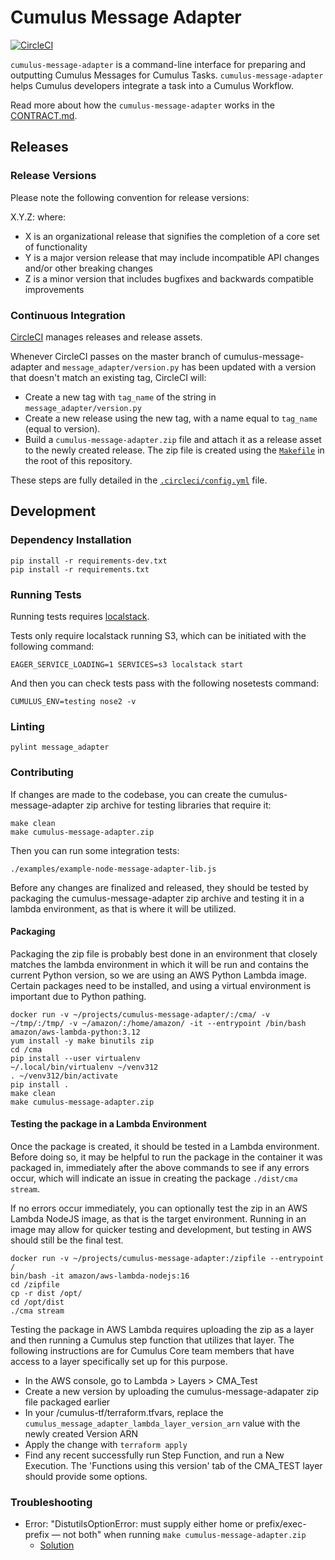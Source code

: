 # Cumulus Message Adapter

[![CircleCI](https://circleci.com/gh/nasa/cumulus-message-adapter.svg?style=svg)](https://circleci.com/gh/nasa/cumulus-message-adapter)

`cumulus-message-adapter` is a command-line interface for preparing and outputting Cumulus Messages for Cumulus Tasks. `cumulus-message-adapter` helps Cumulus developers integrate a task into a Cumulus Workflow.

Read more about how the `cumulus-message-adapter` works in the [CONTRACT.md](./CONTRACT.md).

## Releases

### Release Versions

Please note the following convention for release versions:

X.Y.Z: where:

* X is an organizational release that signifies the completion of a core set of functionality
* Y is a major version release that may include incompatible API changes and/or other breaking changes
* Z is a minor version that includes bugfixes and backwards compatible improvements

### Continuous Integration

[CircleCI](https://circleci.com/gh/nasa/cumulus-message-adapter) manages releases and release assets.

Whenever CircleCI passes on the master branch of cumulus-message-adapter and `message_adapter/version.py` has been updated with a version that doesn't match an existing tag, CircleCI will:

* Create a new tag with `tag_name` of the string in `message_adapter/version.py`
* Create a new release using the new tag, with a name equal to `tag_name` (equal to version).
* Build a `cumulus-message-adapter.zip` file and attach it as a release asset to the newly created release. The zip file is created using the [`Makefile`](./Makefile) in the root of this repository.

These steps are fully detailed in the [`.circleci/config.yml`](./.circleci/config.yml) file.

## Development

### Dependency Installation

```shell
pip install -r requirements-dev.txt
pip install -r requirements.txt
```

### Running Tests

Running tests requires [localstack](https://github.com/localstack/localstack).

Tests only require localstack running S3, which can be initiated with the following command:

```shell
EAGER_SERVICE_LOADING=1 SERVICES=s3 localstack start
```

And then you can check tests pass with the following nosetests command:

```shell
CUMULUS_ENV=testing nose2 -v
```

### Linting

```shell
pylint message_adapter
```

### Contributing

If changes are made to the codebase, you can create the cumulus-message-adapter zip archive for testing libraries that require it:

```shell
make clean
make cumulus-message-adapter.zip
```

Then you can run some integration tests:

```shell
./examples/example-node-message-adapter-lib.js
```

Before any changes are finalized and released, they should be tested by packaging the cumulus-message-adapter zip archive and testing it in a lambda environment, as that is where it will be utilized.

#### Packaging

Packaging the zip file is probably best done in an environment that closely matches the lambda environment in which it will be run and contains the current Python version, so we are using an AWS Python Lambda image. Certain packages need to be installed, and using a virtual environment is important due to Python pathing.

```shell
docker run -v ~/projects/cumulus-message-adapter/:/cma/ -v ~/tmp/:/tmp/ -v ~/amazon/:/home/amazon/ -it --entrypoint /bin/bash amazon/aws-lambda-python:3.12
yum install -y make binutils zip
cd /cma
pip install --user virtualenv
~/.local/bin/virtualenv ~/venv312
. ~/venv312/bin/activate
pip install .
make clean
make cumulus-message-adapter.zip
```

#### Testing the package in a Lambda Environment

Once the package is created, it should be tested in a Lambda environment. Before doing so, it may be helpful to run the package in the container it was packaged in, immediately after the above commands to see if any errors occur, which will indicate an issue in creating the package `./dist/cma stream`.

If no errors occur immediately, you can optionally test the zip in an AWS Lambda NodeJS image, as that is the target environment. Running in an image may allow for quicker testing and development, but testing in AWS should still be the final test.

```shell
docker run -v ~/projects/cumulus-message-adapter:/zipfile --entrypoint /
bin/bash -it amazon/aws-lambda-nodejs:16
cd /zipfile
cp -r dist /opt/
cd /opt/dist
./cma stream
```

Testing the package in AWS Lambda requires uploading the zip as a layer and then running a Cumulus step function that utilizes that layer. The following instructions are for Cumulus Core team members that have access to a layer specifically set up for this purpose.

* In the AWS console, go to Lambda > Layers > CMA_Test
* Create a new version by uploading the cumulus-message-adapater zip file packaged earlier
* In your /cumulus-tf/terraform.tfvars, replace the `cumulus_message_adapter_lambda_layer_version_arn` value with the newly created Version ARN
* Apply the change with `terraform apply`
* Find any recent successfully run Step Function, and run a New Execution. The 'Functions using this version' tab of the CMA_TEST layer should provide some options.

### Troubleshooting

* Error: "DistutilsOptionError: must supply either home or prefix/exec-prefix — not both" when running `make cumulus-message-adapter.zip`
  * [Solution](https://stackoverflow.com/a/24357384)
